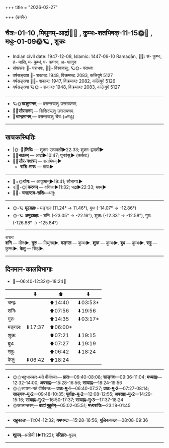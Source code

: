 +++
title = "2026-02-27"

+++
(उकौ॰)
## चैत्रः-01-10  ,मिथुनम्-आर्द्रा🌛🌌  ,  कुम्भः-शतभिषक्-11-15🌞🌌  ,  मधुः-01-09🌞🪐  , शुक्रः
- Indian civil date: 1947-12-08, Islamic: 1447-09-10 Ramaḍān, 🌌🌞: सं- कुम्भः, तं- मासि, म- कुम्भं, प- फग्गण, अ- फागुन
- संवत्सरः 🌛- पराभवः, 🌌🌞- विश्वावसुः, 🪐🌞- पराभवः
- वर्षसङ्ख्या 🌛- शकाब्दः 1948, विक्रमाब्दः 2083, कलियुगे 5127
- वर्षसङ्ख्या 🌌🌞- शकाब्दः 1947, विक्रमाब्दः 2082, कलियुगे 5126
- वर्षसङ्ख्या 🪐🌞 - शकाब्दः 1948, विक्रमाब्दः 2083, कलियुगे 5127
___________________
- 🪐🌞**ऋतुमानम्** — वसन्तऋतुः उत्तरायणम्
- 🌌🌞**सौरमानम्** — शिशिरऋतुः उत्तरायणम्
- 🌛**चान्द्रमानम्** — वसन्तऋतुः चैत्रः (≈मधुः)
___________________


## खचक्रस्थितिः
- |🌞-🌛|**तिथिः** — शुक्ल-एकादशी►22:33; शुक्ल-द्वादशी►  
- 🌌🌛**नक्षत्रम्** — आर्द्रा►10:47; पुनर्वसुः► (कर्कटः)  
- 🌌🌞**सौर-नक्षत्रम्** — शतभिषक्►  
  - **राशि-मासः** — माघः► 
___________________
- 🌛+🌞**योगः** — आयुष्मान्►19:41; सौभाग्यः►  
- २|🌛-🌞|**करणम्** — वणिजा►11:32; भद्रा►22:33; बवम्►  
- 🌌🌛- **चन्द्राष्टम-राशिः**—धनुः  
___________________
- 🌞-🪐 **मूढग्रहाः** - मङ्गलः (11.24° → 11.46°), बुधः (-14.07° → -12.86°)
- 🌞-🪐 **अमूढग्रहाः** - शनिः (-23.05° → -22.16°), शुक्रः (-12.33° → -12.58°), गुरुः (-126.88° → -125.84°)
___________________
राशयः  
**शनि** — मीनः►. **गुरु** — मिथुनम्►. **मङ्गल** — कुम्भः►. **शुक्र** — कुम्भः►. **बुध** — कुम्भः►. **राहु** — कुम्भः►. **केतु** — सिंहः►. 
___________________


## दिनमान-कालविभागाः
- 🌅—06:40-12:32🌞-18:24🌇  

|      |⬇     |⬆     |⬇     |
|------|-----|-----|------|
|चन्द्रः|     |⬆14:40 |⬇03:53*|
|शनिः   |     |⬆07:56 |⬇19:56 |
|गुरुः  |     |⬆14:35 |⬇03:17*|
|मङ्गलः |⬇17:37 |⬆06:00*|     |
|शुक्रः |     |⬆07:21 |⬇19:15 |
|बुधः   |     |⬆07:27 |⬇19:19 |
|राहुः  |     |⬆06:42 |⬇18:24 |
|केतुः  |⬇06:42 |⬆18:24 |     |
___________________
- 🌞⚝भट्टभास्कर-मते वीर्यवन्तः— **प्रातः**—06:40-08:08; **साङ्गवः**—09:36-11:04; **मध्याह्नः**—12:32-14:00; **अपराह्णः**—15:28-16:56; **सायाह्नः**—18:24-19:56  
- 🌞⚝सायण-मते वीर्यवन्तः— **प्रातः-मु॰1**—06:40-07:27; **प्रातः-मु॰2**—07:27-08:14; **साङ्गवः-मु॰2**—09:48-10:35; **पूर्वाह्णः-मु॰2**—12:08-12:55; **अपराह्णः-मु॰2**—14:29-15:16; **सायाह्नः-मु॰2**—16:50-17:37; **सायाह्नः-मु॰3**—17:37-18:24  
- 🌞कालान्तरम्— **ब्राह्मं मुहूर्तम्**—05:02-05:51; **मध्यरात्रिः**—23:18-01:45  
___________________
- **राहुकालः**—11:04-12:32; **यमघण्टः**—15:28-16:56; **गुलिककालः**—08:08-09:36  
___________________
- **शूलम्**—प्रतीची (►11:22); **परिहारः**–गुडम्  
___________________
